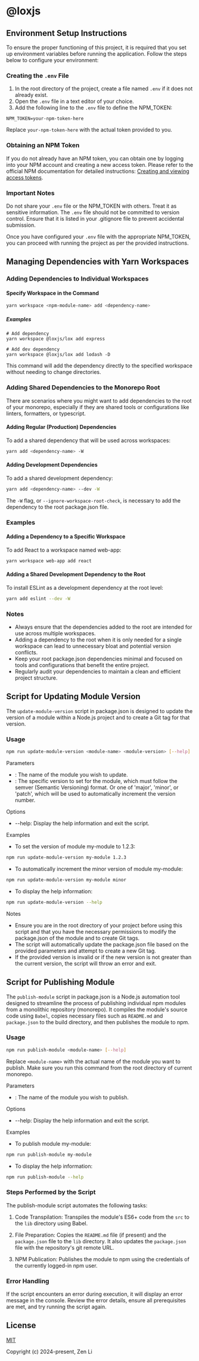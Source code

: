 # @loxjs

## Environment Setup Instructions

To ensure the proper functioning of this project, it is required that you set up environment variables before running the application. Follow the steps below to configure your environment:

### Creating the `.env` File

1. In the root directory of the project, create a file named `.env` if it does not already exist.
2. Open the `.env` file in a text editor of your choice.
3. Add the following line to the `.env` file to define the NPM_TOKEN:

```
NPM_TOKEN=your-npm-token-here
```

Replace `your-npm-token-here` with the actual token provided to you.

### Obtaining an NPM Token

If you do not already have an NPM token, you can obtain one by logging into your NPM account and creating a new access token. Please refer to the official NPM documentation for detailed instructions: [Creating and viewing access tokens](https://docs.npmjs.com/creating-and-viewing-access-tokens).

### Important Notes

Do not share your `.env` file or the NPM_TOKEN with others. Treat it as sensitive information.
The `.env` file should not be committed to version control. Ensure that it is listed in your .gitignore file to prevent accidental submission.

Once you have configured your `.env` file with the appropriate NPM_TOKEN, you can proceed with running the project as per the provided instructions.


## Managing Dependencies with Yarn Workspaces

### Adding Dependencies to Individual Workspaces

#### Specify Workspace in the Command

```bash
yarn workspace <npm-module-name> add <dependency-name>
```

##### Examples

```
# Add dependency
yarn workspace @loxjs/lox add express

# Add dev dependency
yarn workspace @loxjs/lox add lodash -D
```

This command will add the dependency directly to the specified workspace without needing to change directories.

### Adding Shared Dependencies to the Monorepo Root

There are scenarios where you might want to add dependencies to the root of your monorepo, especially if they are shared tools or configurations like linters, formatters, or typescript.

#### Adding Regular (Production) Dependencies

To add a shared dependency that will be used across workspaces:

```bash
yarn add <dependency-name> -W
```

#### Adding Development Dependencies

To add a shared development dependency:

```bash
yarn add <dependency-name> --dev -W
```

The `-W` flag, or `--ignore-workspace-root-check`, is necessary to add the dependency to the root package.json file.

### Examples

#### Adding a Dependency to a Specific Workspace

To add React to a workspace named web-app:

```bash
yarn workspace web-app add react
```

#### Adding a Shared Development Dependency to the Root

To install ESLint as a development dependency at the root level:

```bash
yarn add eslint --dev -W
```

### Notes

 - Always ensure that the dependencies added to the root are intended for use across multiple workspaces.
 - Adding a dependency to the root when it is only needed for a single workspace can lead to unnecessary bloat and potential version conflicts.
 - Keep your root package.json dependencies minimal and focused on tools and configurations that benefit the entire project.
 - Regularly audit your dependencies to maintain a clean and efficient project structure.


## Script for Updating Module Version

The `update-module-version` script in package.json is designed to update the version of a module within a Node.js project and to create a Git tag for that version.

### Usage

```bash
npm run update-module-version <module-name> <module-version> [--help]
```

Parameters

  - <module-name>: The name of the module you wish to update.
  - <module-version>: The specific version to set for the module, which must follow the semver (Semantic Versioning) format. Or one of 'major', 'minor', or 'patch', which will be used to automatically increment the version number.

Options
  - --help: Display the help information and exit the script.

Examples

  - To set the version of module my-module to 1.2.3:

```bash
npm run update-module-version my-module 1.2.3
```

  - To automatically increment the minor version of module my-module:

```bash
npm run update-module-version my-module minor
```

  - To display the help information:

```bash
npm run update-module-version --help
```

Notes

  - Ensure you are in the root directory of your project before using this script and that you have the necessary permissions to modify the package.json of the module and to create Git tags.
  - The script will automatically update the package.json file based on the provided parameters and attempt to create a new Git tag.
  - If the provided version is invalid or if the new version is not greater than the current version, the script will throw an error and exit.


## Script for Publishing Module

The `publish-module` script in package.json is a Node.js automation tool designed to streamline the process of publishing individual npm modules from a monolithic repository (monorepo). It compiles the module's source code using `Babel`, copies necessary files such as `README.md` and `package.json` to the build directory, and then publishes the module to npm.

### Usage

```bash
npm run publish-module <module-name> [--help]
```

Replace `<module-name>` with the actual name of the module you want to publish. Make sure you run this command from the root directory of current monorepo.

Parameters

  - <module-name>: The name of the module you wish to publish.

Options
  - --help: Display the help information and exit the script.

Examples

  - To publish module my-module:

```bash
npm run publish-module my-module
```

  - To display the help information:

```bash
npm run publish-module --help
```

### Steps Performed by the Script

The publish-module script automates the following tasks:

1. Code Transpilation: Transpiles the module's ES6+ code from the `src` to the `lib` directory using Babel.

2. File Preparation: Copies the `README.md` file (if present) and the `package.json` file to the `lib` directory. It also updates the `package.json` file with the repository's git remote URL.

3. NPM Publication: Publishes the module to npm using the credentials of the currently logged-in npm user.

### Error Handling

If the script encounters an error during execution, it will display an error message in the console. Review the error details, ensure all prerequisites are met, and try running the script again.


## License

[MIT](https://opensource.org/licenses/MIT)

Copyright (c) 2024-present, Zen Li
